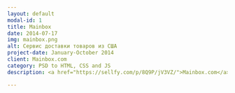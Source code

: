 ```yaml
---
layout: default
modal-id: 1
title: Mainbox
date: 2014-07-17
img: mainbox.png
alt: Сервис доставки товаров из США
project-date: January-October 2014
client: Mainbox.com
category: PSD to HTML, CSS and JS
description: <a href="https://sellfy.com/p/8Q9P/jV3VZ/">Mainbox.com</a>

---
```

